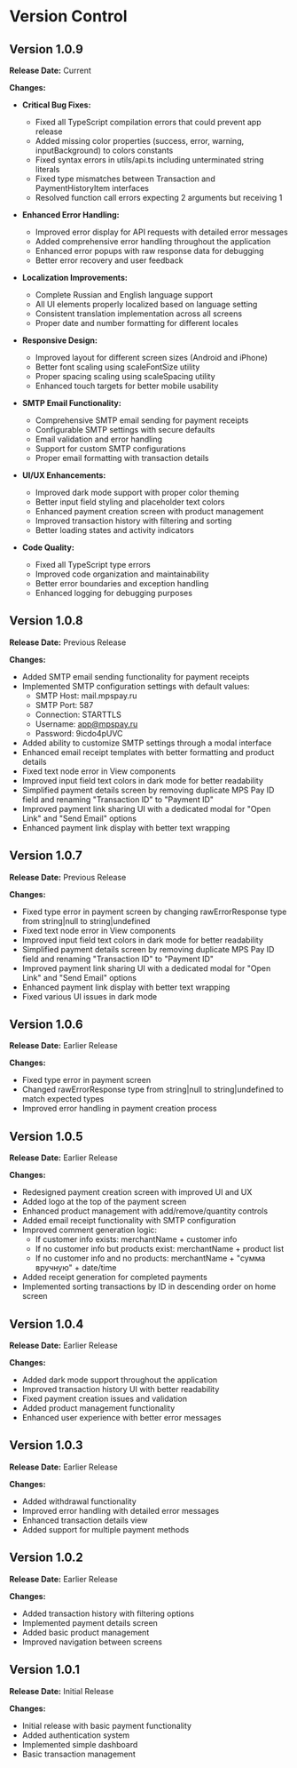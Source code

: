 # Version Control

## Version 1.0.9
**Release Date:** Current

**Changes:**
- **Critical Bug Fixes:**
  - Fixed all TypeScript compilation errors that could prevent app release
  - Added missing color properties (success, error, warning, inputBackground) to colors constants
  - Fixed syntax errors in utils/api.ts including unterminated string literals
  - Fixed type mismatches between Transaction and PaymentHistoryItem interfaces
  - Resolved function call errors expecting 2 arguments but receiving 1

- **Enhanced Error Handling:**
  - Improved error display for API requests with detailed error messages
  - Added comprehensive error handling throughout the application
  - Enhanced error popups with raw response data for debugging
  - Better error recovery and user feedback

- **Localization Improvements:**
  - Complete Russian and English language support
  - All UI elements properly localized based on language setting
  - Consistent translation implementation across all screens
  - Proper date and number formatting for different locales

- **Responsive Design:**
  - Improved layout for different screen sizes (Android and iPhone)
  - Better font scaling using scaleFontSize utility
  - Proper spacing scaling using scaleSpacing utility
  - Enhanced touch targets for better mobile usability

- **SMTP Email Functionality:**
  - Comprehensive SMTP email sending for payment receipts
  - Configurable SMTP settings with secure defaults
  - Email validation and error handling
  - Support for custom SMTP configurations
  - Proper email formatting with transaction details

- **UI/UX Enhancements:**
  - Improved dark mode support with proper color theming
  - Better input field styling and placeholder text colors
  - Enhanced payment creation screen with product management
  - Improved transaction history with filtering and sorting
  - Better loading states and activity indicators

- **Code Quality:**
  - Fixed all TypeScript type errors
  - Improved code organization and maintainability
  - Better error boundaries and exception handling
  - Enhanced logging for debugging purposes

## Version 1.0.8
**Release Date:** Previous Release

**Changes:**
- Added SMTP email sending functionality for payment receipts
- Implemented SMTP configuration settings with default values:
  - SMTP Host: mail.mpspay.ru
  - SMTP Port: 587
  - Connection: STARTTLS
  - Username: app@mpspay.ru
  - Password: 9icdo4pUVC
- Added ability to customize SMTP settings through a modal interface
- Enhanced email receipt templates with better formatting and product details
- Fixed text node error in View components
- Improved input field text colors in dark mode for better readability
- Simplified payment details screen by removing duplicate MPS Pay ID field and renaming "Transaction ID" to "Payment ID"
- Improved payment link sharing UI with a dedicated modal for "Open Link" and "Send Email" options
- Enhanced payment link display with better text wrapping

## Version 1.0.7
**Release Date:** Previous Release

**Changes:**
- Fixed type error in payment screen by changing rawErrorResponse type from string|null to string|undefined
- Fixed text node error in View components
- Improved input field text colors in dark mode for better readability
- Simplified payment details screen by removing duplicate MPS Pay ID field and renaming "Transaction ID" to "Payment ID"
- Improved payment link sharing UI with a dedicated modal for "Open Link" and "Send Email" options
- Enhanced payment link display with better text wrapping
- Fixed various UI issues in dark mode

## Version 1.0.6
**Release Date:** Earlier Release

**Changes:**
- Fixed type error in payment screen
- Changed rawErrorResponse type from string|null to string|undefined to match expected types
- Improved error handling in payment creation process

## Version 1.0.5
**Release Date:** Earlier Release

**Changes:**
- Redesigned payment creation screen with improved UI and UX
- Added logo at the top of the payment screen
- Enhanced product management with add/remove/quantity controls
- Added email receipt functionality with SMTP configuration
- Improved comment generation logic:
  - If customer info exists: merchantName + customer info
  - If no customer info but products exist: merchantName + product list
  - If no customer info and no products: merchantName + "сумма вручную" + date/time
- Added receipt generation for completed payments
- Implemented sorting transactions by ID in descending order on home screen

## Version 1.0.4
**Release Date:** Earlier Release

**Changes:**
- Added dark mode support throughout the application
- Improved transaction history UI with better readability
- Fixed payment creation issues and validation
- Added product management functionality
- Enhanced user experience with better error messages

## Version 1.0.3
**Release Date:** Earlier Release

**Changes:**
- Added withdrawal functionality
- Improved error handling with detailed error messages
- Enhanced transaction details view
- Added support for multiple payment methods

## Version 1.0.2
**Release Date:** Earlier Release

**Changes:**
- Added transaction history with filtering options
- Implemented payment details screen
- Added basic product management
- Improved navigation between screens

## Version 1.0.1
**Release Date:** Initial Release

**Changes:**
- Initial release with basic payment functionality
- Added authentication system
- Implemented simple dashboard
- Basic transaction management